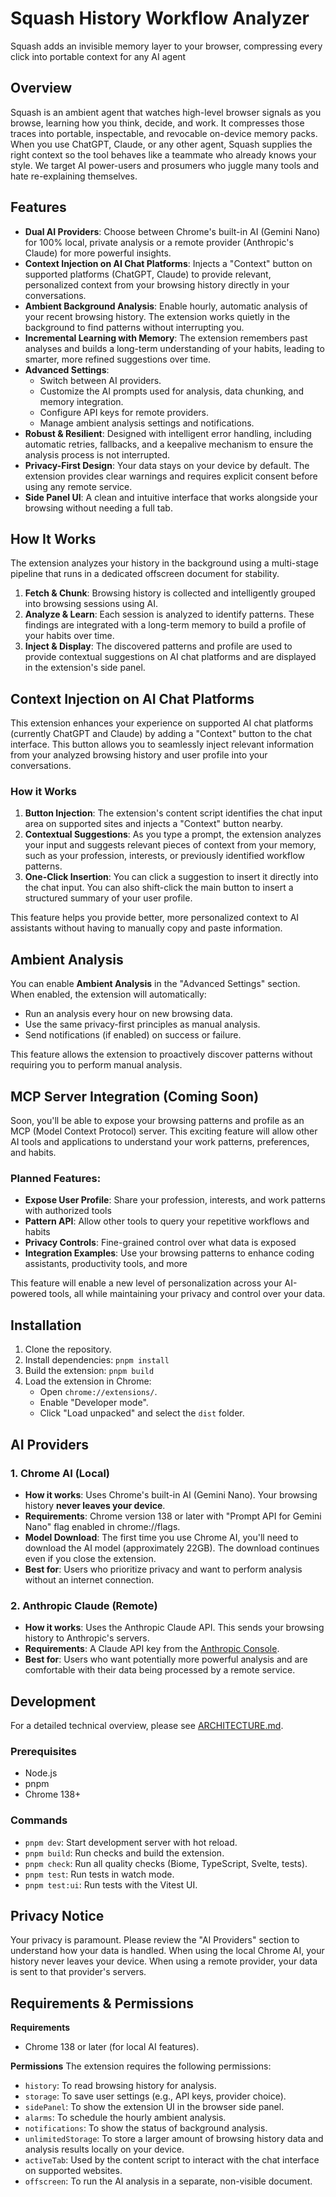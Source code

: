 # Squash History Workflow Analyzer

Squash adds an invisible memory layer to your browser, compressing every click into portable context for any AI agent

## Overview

Squash is an ambient agent that watches high-level browser signals as you browse, learning how you think, decide, and work. It compresses those traces into portable, inspectable, and revocable on-device memory packs. When you use ChatGPT, Claude, or any other agent, Squash supplies the right context so the tool behaves like a teammate who already knows your style. We target AI power-users and prosumers who juggle many tools and hate re-explaining themselves.

## Features

- **Dual AI Providers**: Choose between Chrome's built-in AI (Gemini Nano) for 100% local, private analysis or a remote provider (Anthropic's Claude) for more powerful insights.
- **Context Injection on AI Chat Platforms**: Injects a "Context" button on supported platforms (ChatGPT, Claude) to provide relevant, personalized context from your browsing history directly in your conversations.
- **Ambient Background Analysis**: Enable hourly, automatic analysis of your recent browsing history. The extension works quietly in the background to find patterns without interrupting you.
- **Incremental Learning with Memory**: The extension remembers past analyses and builds a long-term understanding of your habits, leading to smarter, more refined suggestions over time.
- **Advanced Settings**:
    - Switch between AI providers.
    - Customize the AI prompts used for analysis, data chunking, and memory integration.
    - Configure API keys for remote providers.
    - Manage ambient analysis settings and notifications.
- **Robust & Resilient**: Designed with intelligent error handling, including automatic retries, fallbacks, and a keepalive mechanism to ensure the analysis process is not interrupted.
- **Privacy-First Design**: Your data stays on your device by default. The extension provides clear warnings and requires explicit consent before using any remote service.
- **Side Panel UI**: A clean and intuitive interface that works alongside your browsing without needing a full tab.

## How It Works

The extension analyzes your history in the background using a multi-stage pipeline that runs in a dedicated offscreen document for stability.

1.  **Fetch & Chunk**: Browsing history is collected and intelligently grouped into browsing sessions using AI.
2.  **Analyze & Learn**: Each session is analyzed to identify patterns. These findings are integrated with a long-term memory to build a profile of your habits over time.
3.  **Inject & Display**: The discovered patterns and profile are used to provide contextual suggestions on AI chat platforms and are displayed in the extension's side panel.

## Context Injection on AI Chat Platforms

This extension enhances your experience on supported AI chat platforms (currently ChatGPT and Claude) by adding a "Context" button to the chat interface. This button allows you to seamlessly inject relevant information from your analyzed browsing history and user profile into your conversations.

### How it Works

1.  **Button Injection**: The extension's content script identifies the chat input area on supported sites and injects a "Context" button nearby.
2.  **Contextual Suggestions**: As you type a prompt, the extension analyzes your input and suggests relevant pieces of context from your memory, such as your profession, interests, or previously identified workflow patterns.
3.  **One-Click Insertion**: You can click a suggestion to insert it directly into the chat input. You can also shift-click the main button to insert a structured summary of your user profile.

This feature helps you provide better, more personalized context to AI assistants without having to manually copy and paste information.

## Ambient Analysis

You can enable **Ambient Analysis** in the "Advanced Settings" section. When enabled, the extension will automatically:

- Run an analysis every hour on new browsing data.
- Use the same privacy-first principles as manual analysis.
- Send notifications (if enabled) on success or failure.

This feature allows the extension to proactively discover patterns without requiring you to perform manual analysis.

## MCP Server Integration (Coming Soon)

Soon, you'll be able to expose your browsing patterns and profile as an MCP (Model Context Protocol) server. This exciting feature will allow other AI tools and applications to understand your work patterns, preferences, and habits.

### Planned Features:
- **Expose User Profile**: Share your profession, interests, and work patterns with authorized tools
- **Pattern API**: Allow other tools to query your repetitive workflows and habits
- **Privacy Controls**: Fine-grained control over what data is exposed
- **Integration Examples**: Use your browsing patterns to enhance coding assistants, productivity tools, and more

This feature will enable a new level of personalization across your AI-powered tools, all while maintaining your privacy and control over your data.

## Installation

1.  Clone the repository.
2.  Install dependencies: `pnpm install`
3.  Build the extension: `pnpm build`
4.  Load the extension in Chrome:
    - Open `chrome://extensions/`.
    - Enable "Developer mode".
    - Click "Load unpacked" and select the `dist` folder.

## AI Providers

### 1. Chrome AI (Local)

- **How it works**: Uses Chrome's built-in AI (Gemini Nano). Your browsing history **never leaves your device**.
- **Requirements**: Chrome version 138 or later with "Prompt API for Gemini Nano" flag enabled in chrome://flags.
- **Model Download**: The first time you use Chrome AI, you'll need to download the AI model (approximately 22GB). The download continues even if you close the extension.
- **Best for**: Users who prioritize privacy and want to perform analysis without an internet connection.

### 2. Anthropic Claude (Remote)

- **How it works**: Uses the Anthropic Claude API. This sends your browsing history to Anthropic's servers.
- **Requirements**: A Claude API key from the [Anthropic Console](https://console.anthropic.com/).
- **Best for**: Users who want potentially more powerful analysis and are comfortable with their data being processed by a remote service.

## Development

For a detailed technical overview, please see [ARCHITECTURE.md](./ARCHITECTURE.md).

### Prerequisites

- Node.js
- pnpm
- Chrome 138+

### Commands

- `pnpm dev`: Start development server with hot reload.
- `pnpm build`: Run checks and build the extension.
- `pnpm check`: Run all quality checks (Biome, TypeScript, Svelte, tests).
- `pnpm test`: Run tests in watch mode.
- `pnpm test:ui`: Run tests with the Vitest UI.

## Privacy Notice

Your privacy is paramount. Please review the "AI Providers" section to understand how your data is handled. When using the local Chrome AI, your history never leaves your device. When using a remote provider, your data is sent to that provider's servers.

## Requirements & Permissions

**Requirements**
- Chrome 138 or later (for local AI features).

**Permissions**
The extension requires the following permissions:
- `history`: To read browsing history for analysis.
- `storage`: To save user settings (e.g., API keys, provider choice).
- `sidePanel`: To show the extension UI in the browser side panel.
- `alarms`: To schedule the hourly ambient analysis.
- `notifications`: To show the status of background analysis.
- `unlimitedStorage`: To store a larger amount of browsing history data and analysis results locally on your device.
- `activeTab`: Used by the content script to interact with the chat interface on supported websites.
- `offscreen`: To run the AI analysis in a separate, non-visible document.


